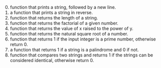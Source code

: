 0. function that prints a string, followed by a new line.
1.  a function that prints a string in reverse.
2.  function that returns the length of a string.
3.  function that returns the factorial of a given number.
4.  function that returns the value of x raised to the power of y.
5. function that returns the natural square root of a number.
6. function that returns 1 if the input integer is a prime number, otherwise return 0.
7. a function that returns 1 if a string is a palindrome and 0 if not.
8. function that compares two strings and returns 1 if the strings can be considered identical, otherwise return 0. 
